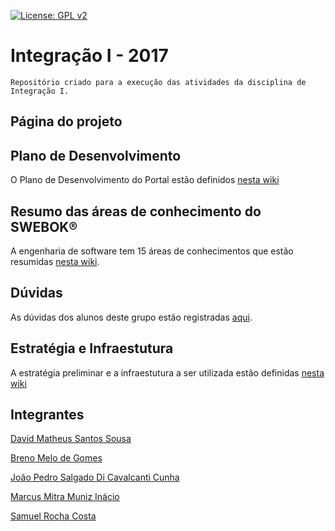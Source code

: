 [![License: GPL v2](https://img.shields.io/badge/License-GPL%20v2-blue.svg)](https://www.gnu.org/licenses/old-licenses/gpl-2.0.en.html)
# Integração I - 2017

    Repositório criado para a execução das atividades da disciplina de Integração I.
## Página do projeto

## Plano de Desenvolvimento
O Plano de Desenvolvimento do Portal estão definidos [nesta wiki](https://github.com/MSSDavid/integracao2017/wiki/Plano-de-Desenvolvimento-do-Portal)

## Resumo das áreas de conhecimento do SWEBOK®

A engenharia de software tem 15 áreas de conhecimentos que estão resumidas [nesta wiki](https://github.com/MSSDavid/integracao2017/wiki/Resumo-das-%C3%81reas-de-Conhecimento-do-SWEBOK).
## Dúvidas

As dúvidas dos alunos deste grupo estão registradas [aqui](https://github.com/MSSDavid/integracao2017/wiki/duvidas-plano).
## Estratégia e Infraestutura

A estratégia preliminar e a infraestutura a ser utilizada estão definidas [nesta wiki](https://github.com/MSSDavid/integracao2017/wiki/Defini%C3%A7%C3%A3o-da-estrat%C3%A9gia-preliminar-e-infraestrutura)

## Integrantes

[David Matheus Santos Sousa](https://github.com/MSSDavid/)

[Breno Melo de Gomes](https://github.com/gomesbreno)

[João Pedro Salgado Di Cavalcanti Cunha](https://github.com/joaopsalgado)

[Marcus Mitra Muniz Inácio](https://github.com/MitraTheAngrod)

[Samuel Rocha Costa](https://github.com/samuelrcosta)


